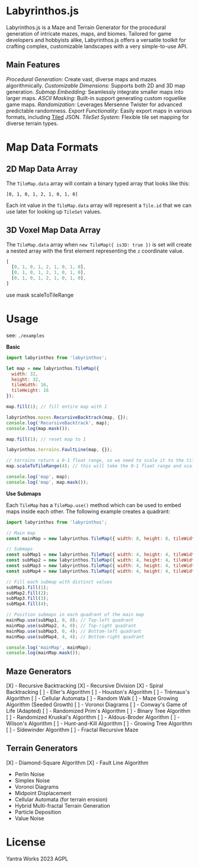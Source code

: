 # Labyrinthos.js

Labyrinthos.js is a Maze and Terrain Generator for the procedural generation of intricate mazes, maps, and biomes. Tailored for game developers and hobbyists alike, Labyrinthos.js offers a versatile toolkit for crafting complex, customizable landscapes with a very simple-to-use API.

## Main Features

*Procedural Generation:* Create vast, diverse maps and mazes algorithmically.
*Customizable Dimensions:* Supports both 2D and 3D map generation.
*Submap Embedding:* Seamlessly integrate smaller maps into larger maps.
*ASCII Masking:* Built-in support generating custom roguelike game maps.
*Randomization:* Leverages Mersenne Twister for advanced predictable randomness.
*Export Functionality:* Easily export maps in various formats, including [Tiled](https:/mapeditor.org) JSON.
*TileSet System:* Flexible tile set mapping for diverse terrain types.

# Map Data Formats

## 2D Map Data Array 

The `TileMap.data` array will contain a binary typed array that looks like this:

```
[0, 1, 0, 1, 2, 1, 0, 1, 0]
```

Each int value in the `TileMap.data` array will represent a `Tile.id` that we can use later for looking up `TileSet` values.

## 3D Voxel Map Data Array 

The `TileMap.data` array when `new TileMap({ is3D: true })` is set will create a nested array with the first element representing the `z` coordinate value.

```js
[
  [0, 1, 0, 1, 2, 1, 0, 1, 0],
  [0, 1, 0, 1, 2, 1, 0, 1, 0],
  [0, 1, 0, 1, 2, 1, 0, 1, 0],
]
```

use
mask
scaleToTileRange


# Usage

see: `./examples`

**Basic**

```js
import labyrinthos from 'labyrinthos';

let map = new labyrinthos.TileMap({
  width: 32,
  height: 32,
  tileWidth: 16,
  tileHeight: 16
});

map.fill(1); // fill entire map with 1

labyrinthos.mazes.RecursiveBacktrack(map, {});
console.log('RecursiveBacktrack', map);
console.log(map.mask());

map.fill(1); // reset map to 1

labyrinthos.terrains.FaultLine(map, {});

// terrains return a 0-1 float range, so we need to scale it to the tile range
map.scaleToTileRange(4); // this will take the 0-1 float range and scale it to 0-4 integer range

console.log('map', map);
console.log('map', map.mask());

```

**Use Submaps**

Each `TileMap` has a `TileMap.use()` method which can be used to embed maps inside each other. The following example creates a quadrant:

```js
import labyrinthos from 'labyrinthos';

// Main map
const mainMap = new labyrinthos.TileMap({ width: 8, height: 8, tileWidth: 16, tileHeight: 16 });

// Submaps
const subMap1 = new labyrinthos.TileMap({ width: 4, height: 4, tileWidth: 16, tileHeight: 16 });
const subMap2 = new labyrinthos.TileMap({ width: 4, height: 4, tileWidth: 16, tileHeight: 16 });
const subMap3 = new labyrinthos.TileMap({ width: 4, height: 4, tileWidth: 16, tileHeight: 16 });
const subMap4 = new labyrinthos.TileMap({ width: 4, height: 4, tileWidth: 16, tileHeight: 16 });

// Fill each submap with distinct values
subMap1.fill(1);
subMap2.fill(2);
subMap3.fill(3);
subMap4.fill(4);

// Position submaps in each quadrant of the main map
mainMap.use(subMap1, 0, 0); // Top-left quadrant
mainMap.use(subMap2, 4, 0); // Top-right quadrant
mainMap.use(subMap3, 0, 4); // Bottom-left quadrant
mainMap.use(subMap4, 4, 4); // Bottom-right quadrant

console.log('mainMap', mainMap);
console.log(mainMap.mask());

```

## Maze Generators

[X] - Recursive Backtracking
[X] - Recursive Division
[X] - Spiral Backtracking
[ ] - Eller's Algorithm
[ ] - Houston's Algorithm
[ ] - Trémaux's Algorithm
[ ] - Cellular Automata
[ ] - Random Walk
[ ] - Maze Growing Algorithm (Seeded Growth)
[ ] - Voronoi Diagrams
[ ] - Conway's Game of Life (Adapted)
[ ] - Randomized Prim's Algorithm
[ ] - Binary Tree Algorithm
[ ] - Randomized Kruskal's Algorithm
[ ] - Aldous-Broder Algorithm
[ ] - Wilson's Algorithm
[ ] - Hunt-and-Kill Algorithm
[ ] - Growing Tree Algorithm
[ ] - Sidewinder Algorithm
[ ] - Fractal Recursive Maze

## Terrain Generators
[X] - Diamond-Square Algorithm
[X] - Fault Line Algorithm
- Perlin Noise
- Simplex Noise
- Voronoi Diagrams
- Midpoint Displacement
- Cellular Automata (for terrain erosion)
- Hybrid Multi-fractal Terrain Generation
- Particle Deposition
- Value Noise

# License

Yantra Works 2023 AGPL